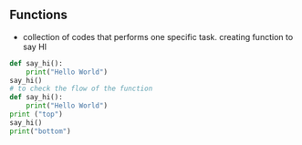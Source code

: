 ## Functions
- collection of codes that performs one specific task.
creating function to say HI
```python
def say_hi():
    print("Hello World")
say_hi()
# to check the flow of the function
def say_hi():
    print("Hello World")
print ("top")
say_hi()
print("bottom")
```